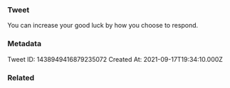 ### Tweet
You can increase your good luck by how you choose to respond.

### Metadata
Tweet ID: 1438949416879235072
Created At: 2021-09-17T19:34:10.000Z

### Related

